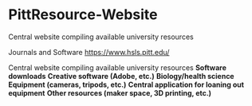 # PittResource-Website
Central website compiling available university resources

Journals and Software
  https://www.hsls.pitt.edu/

Central website compiling available university resources
  **Software downloads**
  **Creative software (Adobe, etc.)**
  **Biology/health science**
  **Equipment (cameras, tripods, etc.)**
  **Central application for loaning out equipment**
  **Other resources (maker space, 3D printing, etc.)**
